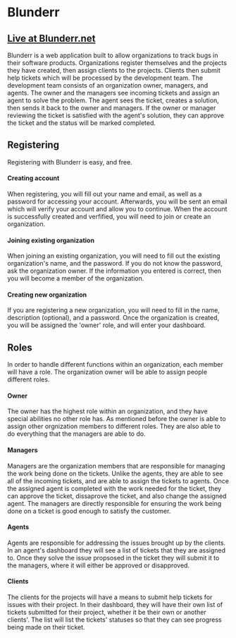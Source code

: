 # Blunderr

## [Live at Blunderr.net](https://blunderr.net)

Blunderr is a web application built to allow organizations to track bugs in their software products.
Organizations register themselves and the projects they have created, then assign clients to the projects.
Clients then submit help tickets which will be processed by the development team.
The development team consists of an organization owner, managers, and agents.
The owner and the managers see incoming tickets and assign an agent to solve the problem.
The agent sees the ticket, creates a solution, then sends it back to the owner and managers.
If the owner or manager reviewing the ticket is satisfied with the agent's solution, they can approve the ticket and the status will be marked completed.

## Registering

Registering with Blunderr is easy, and free.

#### Creating account

When registering, you will fill out your name and email, as well as a password for accessing your account.
Afterwards, you will be sent an email which will verify your account and allow you to continue.
When the account is successfully created and verfified, you will need to join or create an organization.

#### Joining existing organization

When joining an existing organization, you will need to fill out the existing organization's name, and the password.
If you do not know the password, ask the organization owner.
If the information you entered is correct, then you will become a member of the organization.

#### Creating new organization

If you are registering a new organization, you will need to fill in the name, description (optional), and a password.
Once the organization is created, you will be assigned the 'owner' role, and will enter your dashboard.

## Roles

In order to handle different functions within an organization, each member will have a role. The organization owner will be able to assign people different roles.

#### Owner

The owner has the highest role within an organization, and they have special abilities no other role has. As mentioned before the owner is able to assign other orgnization members to different roles. They are also able to do everything that the managers are able to do.

#### Managers

Managers are the organization members that are responsible for managing the work being done on the tickets. Unlike the agents, they are able to see all of the incoming tickets, and are able to assign the tickets to agents. Once the assigned agent is completed with the work needed for the ticket, they can approve the ticket, dissaprove the ticket, and also change the assigned agent. The managers are directly responsible for ensuring the work being done on a ticket is good enough to satisfy the customer.

#### Agents

Agents are responsible for addressing the issues brought up by the clients. In an agent's dashboard they will see a list of tickets that they are assigned to. Once they solve the issue propsosed in the ticket they will submit it to the managers, where it will either be approved or disapproved.

#### Clients

The clients for the projects will have a means to submit help tickets for issues with their project. In their dashboard, they will have their own list of tickets submitted for their project, whether it be their own or another clients'. The list will list the tickets' statuses so that they can see progress being made on their ticket.
